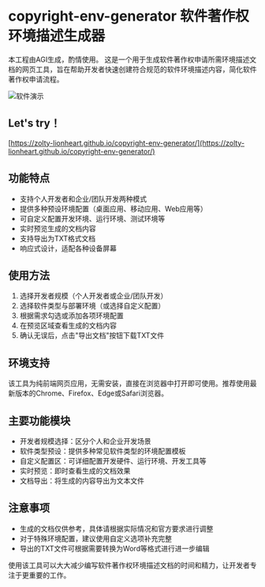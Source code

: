 # copyright-env-generator 软件著作权环境描述生成器
本工程由AGI生成，酌情使用。
这是一个用于生成软件著作权申请所需环境描述文档的网页工具，旨在帮助开发者快速创建符合规范的软件环境描述内容，简化软件著作权申请流程。

![软件演示](https://github.com/zolty-lionheart/copyright-env-generator/blob/master/intro.gif)

## Let's try！
[https://zolty-lionheart.github.io/copyright-env-generator/](https://zolty-lionheart.github.io/copyright-env-generator/)
## 功能特点

- 支持个人开发者和企业/团队开发两种模式
- 提供多种预设环境配置（桌面应用、移动应用、Web应用等）
- 可自定义配置开发环境、运行环境、测试环境等
- 实时预览生成的文档内容
- 支持导出为TXT格式文档
- 响应式设计，适配各种设备屏幕

## 使用方法

1. 选择开发者规模（个人开发者或企业/团队开发）
2. 选择软件类型与部署环境（或选择自定义配置）
3. 根据需求勾选或添加各项环境配置
4. 在预览区域查看生成的文档内容
5. 确认无误后，点击"导出文档"按钮下载TXT文件

## 环境支持

该工具为纯前端网页应用，无需安装，直接在浏览器中打开即可使用。推荐使用最新版本的Chrome、Firefox、Edge或Safari浏览器。

## 主要功能模块

- 开发者规模选择：区分个人和企业开发场景
- 软件类型预设：提供多种常见软件类型的环境配置模板
- 自定义配置区：可详细配置开发硬件、运行环境、开发工具等
- 实时预览：即时查看生成的文档效果
- 文档导出：将生成的内容导出为文本文件

## 注意事项

- 生成的文档仅供参考，具体请根据实际情况和官方要求进行调整
- 对于特殊环境配置，建议使用自定义选项补充完整
- 导出的TXT文件可根据需要转换为Word等格式进行进一步编辑

使用该工具可以大大减少编写软件著作权环境描述文档的时间和精力，让开发者专注于更重要的工作。
